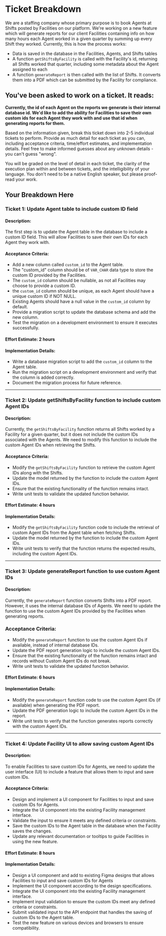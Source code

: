 # Ticket Breakdown
We are a staffing company whose primary purpose is to book Agents at Shifts posted by Facilities on our platform. We're working on a new feature which will generate reports for our client Facilities containing info on how many hours each Agent worked in a given quarter by summing up every Shift they worked. Currently, this is how the process works:

- Data is saved in the database in the Facilities, Agents, and Shifts tables
- A function `getShiftsByFacility` is called with the Facility's id, returning all Shifts worked that quarter, including some metadata about the Agent assigned to each
- A function `generateReport` is then called with the list of Shifts. It converts them into a PDF which can be submitted by the Facility for compliance.

## You've been asked to work on a ticket. It reads:

**Currently, the id of each Agent on the reports we generate is their internal database id. We'd like to add the ability for Facilities to save their own custom ids for each Agent they work with and use that id when generating reports for them.**


Based on the information given, break this ticket down into 2-5 individual tickets to perform. Provide as much detail for each ticket as you can, including acceptance criteria, time/effort estimates, and implementation details. Feel free to make informed guesses about any unknown details - you can't guess "wrong".


You will be graded on the level of detail in each ticket, the clarity of the execution plan within and between tickets, and the intelligibility of your language. You don't need to be a native English speaker, but please proof-read your work.

## Your Breakdown Here


### Ticket 1: Update Agent table to include custom ID field
#### Description:
The first step is to update the Agent table in the database to include a custom ID field. This will allow Facilities to save their own IDs for each Agent they work with.

#### Acceptance Criteria:
- Add a new column called `custom_id` to the Agent table.
- The "custom_id" column should be of `VAR_CHAR` data type to store the custom ID provided by the Facilities.
- The `custom_id` column should be nullable, as not all Facilities may choose to provide a custom ID.
- the `custom_id` column should be unique, as each Agent should have a unique custom ID if NOT NULL.
- Existing Agents should have a null value in the `custom_id` column by default.
- Provide a migration script to update the database schema and add the new column.
- Test the migration on a development environment to ensure it executes successfully.

#### Effort Estimate: 2 hours

#### Implementation Details:
- Write a database migration script to add the `custom_id` column to the Agent table.
- Run the migration script on a development environment and verify that the column is added correctly.
- Document the migration process for future reference.

*** 

### Ticket 2: Update getShiftsByFacility function to include custom Agent IDs
#### Description:
Currently, the `getShiftsByFacility` function returns all Shifts worked by a Facility for a given quarter, but it does not include the custom IDs associated with the Agents. We need to modify this function to include the custom Agent IDs when retrieving the Shifts.

#### Acceptance Criteria:
- Modify the `getShiftsByFacility` function to retrieve the custom Agent IDs along with the Shifts.
- Update the model returned by the function to include the custom Agent IDs.
- Ensure that the existing functionality of the function remains intact.
- Write unit tests to validate the updated function behavior.

#### Effort Estimate: 4 hours

#### Implementation Details:
- Modify the `getShiftsByFacility` function code to include the retrieval of custom Agent IDs from the Agent table when fetching Shifts.
- Update the model returned by the function to include the custom Agent IDs.
- Write unit tests to verify that the function returns the expected results, including the custom Agent IDs.

***

### Ticket 3: Update generateReport function to use custom Agent IDs
#### Description:
Currently, the `generateReport` function converts Shifts into a PDF report. However, it uses the internal database IDs of Agents. We need to update the function to use the custom Agent IDs provided by the Facilities when generating reports.

### Acceptance Criteria:
- Modify the `generateReport` function to use the custom Agent IDs if available, instead of internal database IDs.
- Update the PDF report generation logic to include the custom Agent IDs.
- Ensure that the existing functionality of the function remains intact and records without Custom Agent IDs do not break.
- Write unit tests to validate the updated function behavior.

#### Effort Estimate: 6 hours

#### Implementation Details:
- Modify the `generateReport` function code to use the custom Agent IDs (if available) when generating the PDF report.
- Update the PDF generation logic to include the custom Agent IDs in the report.
- Write unit tests to verify that the function generates reports correctly with the custom Agent IDs.

***

### Ticket 4: Update Facility UI to allow saving custom Agent IDs

#### Description:
To enable Facilities to save custom IDs for Agents, we need to update the user interface (UI) to include a feature that allows them to input and save custom IDs.

#### Acceptance Criteria:
- Design and implement a UI component for Facilities to input and save custom IDs for Agents.
- Integrate the UI component into the existing Facility management interface.
- Validate the input to ensure it meets any defined criteria or constraints.
- Save the custom IDs to the Agent table in the database when the Facility saves the changes.
- Update any relevant documentation or tooltips to guide Facilities in using the new feature.

#### Effort Estimate: 8 hours
#### Implementation Details:
- Design a UI component and add to existing Figma designs that allows Facilities to input and save custom IDs for Agents
- Implement the UI component according to the design specifications.
- Integrate the UI component into the existing Facility management interface.
- Implement input validation to ensure the custom IDs meet any defined criteria or constraints.
- Submit validated input to the API endpoint that handles the saving of custom IDs to the Agent table.
- Test the new feature on various devices and browsers to ensure compatibility.